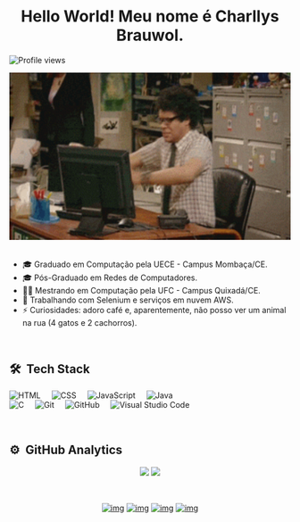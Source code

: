 <h1 align="center">Hello World! Meu nome é Charllys Brauwol.</h1>
<p align="left"> <img src="https://komarev.com/ghpvc/?username=Charllys-Brauwol&color=blue" alt="Profile views" /> 
<br>
<p>

<div align="center">
   <img height="300em" src="https://github.com/Charllys-Brauwol/Charllys-Brauwol/blob/main/nao_compila.gif"/>
</div>

<br>

- 🎓 Graduado em Computação pela UECE - Campus Mombaça/CE.
- 🎓 Pós-Graduado em Redes de Computadores.
- 👨‍💻 Mestrando em Computação pela UFC - Campus Quixadá/CE.
- 🧠 Trabalhando com Selenium e serviços em nuvem AWS.
- ⚡ Curiosidades: adoro café e, aparentemente, não posso ver um animal na rua (4 gatos e 2 cachorros).
  
<br>

## 🛠 &nbsp;Tech Stack
![HTML](https://img.shields.io/badge/HTML-Iniciante-05122A?style=flat&logo=HTML5&color=red)&nbsp;&nbsp;&nbsp;&nbsp;&nbsp;![CSS](https://img.shields.io/badge/CSS-Iniciante-05122A?style=flat&logo=CSS3&color=red)&nbsp;&nbsp;&nbsp;&nbsp;&nbsp;![JavaScript](https://img.shields.io/badge/JavaScript-Iniciante-05122A?style=flat&logo=javascript&color=red)&nbsp;&nbsp;&nbsp;&nbsp;&nbsp;![Java](https://img.shields.io/badge/Java-Iniciante-05122A?style=flat&logo=Java&color=red)<br>
![C](https://img.shields.io/badge/C-Intermediário-05122A?style=flat&logo=C&color=blue)&nbsp;&nbsp;&nbsp;&nbsp;&nbsp;![Git](https://img.shields.io/badge/Git-Intermediário-05122A?style=flat&logo=git&color=blue)&nbsp;&nbsp;&nbsp;&nbsp;&nbsp;![GitHub](https://img.shields.io/badge/GitHub-Intermediário-05122A?style=flat&logo=github&color=blue)&nbsp;&nbsp;&nbsp;&nbsp;&nbsp;![Visual Studio Code](https://img.shields.io/badge/VS%20Code-Intermediário-05122A?style=flat&logo=visual-studio-code&color=blue)&nbsp;

<br>

## ⚙️ &nbsp;GitHub Analytics
<p align="center">
<img width="550px" src="https://github-readme-stats.vercel.app/api?username=Charllys-Brauwol&show_icons=true&theme=nightowl">
<a href="https://github.com/Charllys-Brauwol"> <img width="265px" src="https://github-readme-stats.vercel.app/api/top-langs/?username=Charllys-Brauwol&title_color=ffffff&text_color=c9cacc&icon_color=2bbc8a&bg_color=1d1f21" /></a>
</p>

<br>

<p align="center">
<a href="https://www.instagram.com/charllys.brauwol/" target="blank"><img align="center" src="https://cdn.jsdelivr.net/npm/simple-icons@3.0.1/icons/instagram.svg" alt="img" height="30" width="30" /></a>
<a href="https://www.linkedin.com/in/charllysbrauwol/" target="blank"><img align="center" src="https://cdn.jsdelivr.net/npm/simple-icons@3.0.1/icons/linkedin.svg" alt="img" height="30" width="30" /></a>
<a href="https://api.whatsapp.com/send?phone=5588997816513" target="blank"><img align="center" src="https://cdn.jsdelivr.net/npm/simple-icons@3.4.0/icons/whatsapp.svg" alt="img" height="30" width="30" /></a>
<a href="mailto:charllysbrauwolhaha@gmail.com" target="blank"><img align="center" src="https://cdn.jsdelivr.net/npm/simple-icons@3.0.1/icons/gmail.svg" alt="img" height="30" width="30" /></a>
</p>
